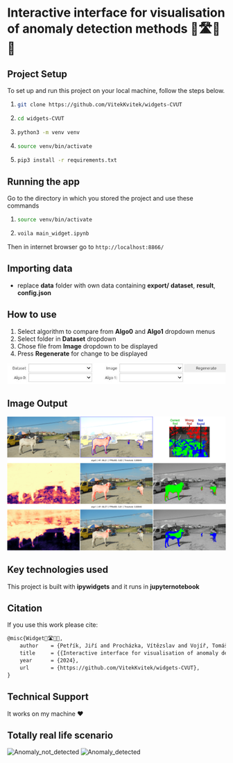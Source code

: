 # Interactive interface for visualisation of anomaly detection methods 🚙🛣️🐖💥

## Project Setup

To set up and run this project on your local machine, follow the steps below.
1. ```bash
   git clone https://github.com/VitekKvitek/widgets-CVUT
2. ```bash
   cd widgets-CVUT
3. ```bash
   python3 -m venv venv
4. ```bash
   source venv/bin/activate
5. ```bash
   pip3 install -r requirements.txt
## Running the app
Go to the directory in which you stored the project and use these commands
1. ```bash
   source venv/bin/activate
2. ```bash
   voila main_widget.ipynb
Then in internet browser go to ``http://localhost:8866/`` 
## Importing data
* replace **data** folder with own data containing **export/** **dataset**, **result**, **config.json**
  
## How to use
1. Select algorithm to compare from **Algo0** and **Algo1** dropdown menus
2. Select folder in **Dataset** dropdown
3. Chose file from **Image** dropdown to be displayed
4. Press **Regenerate** for change to be displayed

![dropdown](assets/dropdowns.jpg)

## Image Output
![dropdown](assets/example_output.png)
## Key technologies used
This project is built with **ipywidgets** and it runs in **jupyternotebook**

## Citation
If you use this work please cite:
```latex
@misc{Widget🚙🛣️🐖💥,
    author    = {Petřík, Jiří and Procházka, Vítězslav and Vojíř, Tomáš},
    title     = {{Interactive interface for visualisation of anomaly detection methods}},
    year      = {2024},
    url       = {https://github.com/VitekKvitek/widgets-CVUT},
}
```
## Technical Support
It works on my machine ❤️

## Totally real life scenario
![Anomaly_not_detected](https://media0.giphy.com/media/v1.Y2lkPTc5MGI3NjExYzR6YnkyZDZwZnRmaHhhYWtqb2Jmd2hzZ2RxaDhibnBkZWxndGxnMiZlcD12MV9pbnRlcm5hbF9naWZfYnlfaWQmY3Q9Zw/OH2rL6DVTNpte/200.webp)
![Anomaly_detected](https://media.giphy.com/media/3o7TKWhdXIAIRgO7kY/giphy.gif?cid=790b76117xb7m6lwel6h6eizdbbvobz8a99jslc02glxf7x7&ep=v1_gifs_search&rid=giphy.gif&ct=g)
